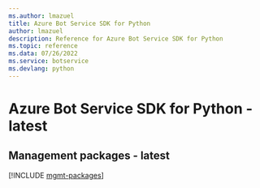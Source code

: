 ```yaml
---
ms.author: lmazuel
title: Azure Bot Service SDK for Python
author: lmazuel
description: Reference for Azure Bot Service SDK for Python
ms.topic: reference
ms.data: 07/26/2022
ms.service: botservice
ms.devlang: python
---
```

# Azure Bot Service SDK for Python - latest

## Management packages - latest
[!INCLUDE [mgmt-packages](bot-service-mgmt-index.md)]